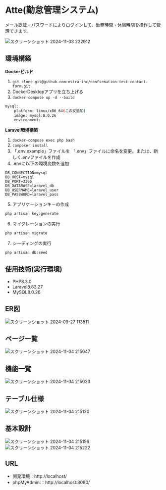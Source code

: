 # Atte(勤怠管理システム)

メール認証・パスワードによりログインして、勤務時間・休憩時間を操作して管理できます。

![スクリーンショット 2024-11-03 222912](https://github.com/user-attachments/assets/ca0aeab2-88d5-4ab8-9fc8-34537c9a5624)

## 環境構築

**Dockerビルド**
1. `git clone git@github.com:estra-inc/confirmation-test-contact-form.git`
2. DockerDesktopアプリを立ち上げる
3. `docker-compose up -d --build`

``` bash
mysql:
    platform: linux/x86_64(この文追加)
    image: mysql:8.0.26
    environment:
```
**Laravel環境構築**
1. `docker-compose exec php bash`
2. `composer install`
3. 「.env.example」ファイルを 「.env」ファイルに命名を変更。または、新しく.envファイルを作成
4. .envに以下の環境変数を追加
``` text
DB_CONNECTION=mysql
DB_HOST=mysql
DB_PORT=3306
DB_DATABASE=laravel_db
DB_USERNAME=laravel_user
DB_PASSWORD=laravel_pass
```
5. アプリケーションキーの作成
``` bash
php artisan key:generate
```

6. マイグレーションの実行
``` bash
php artisan migrate
```

7. シーディングの実行
``` bash
php artisan db:seed
```

## 使用技術(実行環境)
- PHP8.3.0
- Laravel8.83.27
- MySQL8.0.26

## ER図
![スクリーンショット 2024-09-27 113511](https://github.com/user-attachments/assets/9fdbbb6a-0d28-40f2-9a6f-e25c4e64073c)

## ページ一覧
![スクリーンショット 2024-11-04 215047](https://github.com/user-attachments/assets/1835844d-5eda-4728-aefb-2afdfea23fbf)

## 機能一覧
![スクリーンショット 2024-11-04 215023](https://github.com/user-attachments/assets/c5e37944-3d5a-4978-8b15-cca73ed82fae)

## テーブル仕様
![スクリーンショット 2024-11-04 215120](https://github.com/user-attachments/assets/aca458f9-1b0e-4e88-9a4b-ef8e0b74ef80)

## 基本設計
![スクリーンショット 2024-11-04 215156](https://github.com/user-attachments/assets/e3afcd96-3aa2-4b37-9559-6ac02f5a64fa)
![スクリーンショット 2024-11-04 215222](https://github.com/user-attachments/assets/668caaab-1341-4766-a701-d2178cb74860)

## URL
- 開発環境：http://localhost/
- phpMyAdmin:：http://localhost:8080/
